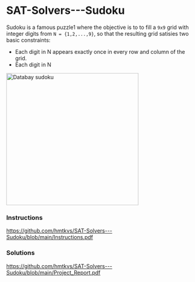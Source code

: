 # SAT-Solvers---Sudoku

Sudoku is a famous puzzle1 where the objective is to to fill a `9x9` grid with integer digits from
`N = {1,2,...,9}`, so that the resulting grid satisies two basic constraints:
- Each digit in N appears exactly once in every row and column of the grid.
- Each digit in N
<p align="left">
<img src="https://upload.wikimedia.org/wikipedia/commons/7/7d/Sudoku_17d_animation.gif", alt="Databay sudoku" title="Databay sudoku" width="350"/>
</p>

### Instructions
https://github.com/hmtkvs/SAT-Solvers---Sudoku/blob/main/Instructions.pdf

### Solutions
https://github.com/hmtkvs/SAT-Solvers---Sudoku/blob/main/Project_Report.pdf

